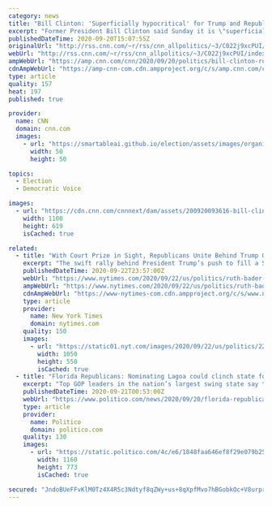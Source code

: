 ```yaml
---
category: news
title: "Bill Clinton: 'Superficially hypocritical' for Trump and Republicans to push to fill Supreme Court vacancy"
excerpt: "Former President Bill Clinton said Sunday it is \"superficially hypocritical\" for President Donald Trump and Senate Republicans to push to put a new justice on the Supreme Court before the November election.\n    \n"
publishedDateTime: 2020-09-20T15:07:55Z
originalUrl: "http://rss.cnn.com/~r/rss/cnn_allpolitics/~3/C022j9xcPUI/index.html"
webUrl: "http://rss.cnn.com/~r/rss/cnn_allpolitics/~3/C022j9xcPUI/index.html"
ampWebUrl: "https://amp.cnn.com/cnn/2020/09/20/politics/bill-clinton-ruth-bader-ginsburg-cnntv/index.html"
cdnAmpWebUrl: "https://amp-cnn-com.cdn.ampproject.org/c/s/amp.cnn.com/cnn/2020/09/20/politics/bill-clinton-ruth-bader-ginsburg-cnntv/index.html"
type: article
quality: 157
heat: 197
published: true

provider:
  name: CNN
  domain: cnn.com
  images:
    - url: "https://smartableai.github.io/election/assets/images/organizations/cnn.com-50x50.jpg"
      width: 50
      height: 50

topics:
  - Election
  - Democratic Voice

images:
  - url: "https://cdn.cnn.com/cnnnext/dam/assets/200920093616-bill-clinton-sotu-09-20-2020-super-tease.jpg"
    width: 1100
    height: 619
    isCached: true

related:
  - title: "With Court Prize in Sight, Republicans Unite Behind Trump Once Again"
    excerpt: "The swift rally behind President Trump’s push to fill a Supreme Court seat before the election reflected his lock on the Republican Party."
    publishedDateTime: 2020-09-22T23:57:00Z
    webUrl: "https://www.nytimes.com/2020/09/22/us/politics/ruth-bader-ginsburg-republicans.html"
    ampWebUrl: "https://www.nytimes.com/2020/09/22/us/politics/ruth-bader-ginsburg-republicans.amp.html"
    cdnAmpWebUrl: "https://www-nytimes-com.cdn.ampproject.org/c/s/www.nytimes.com/2020/09/22/us/politics/ruth-bader-ginsburg-republicans.amp.html"
    type: article
    provider:
      name: New York Times
      domain: nytimes.com
    quality: 150
    images:
      - url: "https://static01.nyt.com/images/2020/09/22/us/politics/22dc-rbg1/22dc-rbg1-facebookJumbo.jpg"
        width: 1050
        height: 550
        isCached: true
  - title: "Florida Republicans: Nominating Lagoa could clinch state for Trump"
    excerpt: "Top GOP leaders in the nation’s largest swing state say the Cuban-American federal judge could win Hispanic votes and shield vulnerable members of Congress."
    publishedDateTime: 2020-09-21T00:53:00Z
    webUrl: "https://www.politico.com/news/2020/09/20/florida-republicans-lagoa-trump-419109"
    type: article
    provider:
      name: Politico
      domain: politico.com
    quality: 130
    images:
      - url: "https://static.politico.com/4c/e6/1848faa646ef8f29e079b252ef0b/barbara-lagoa-773-ap.jpg"
        width: 1160
        height: 773
        isCached: true

secured: "JndoBUeFFvKlM0Tz4X4R5c3Ndtyf8qZWy+us+8qXpfMvo7hBGobkOc+V8urprqt/C+6mSYOs7ffTZj5PVh1T6kUywdD/QfnFstIhqFCvuA5QddzH0LvHYsGQiqbG9A4lQf/eq1bGsXeJDwL1rrTE/1SAed8d3zFYAMvNcLdOyLFP6+4YN8yqxXpyg+lxoWgpjDoWSxg8jH7FxRUDYmIDd6dd1Y2FGDNA3h6hnrjYUEI6xr8gJYVApshAzE/ZUCUU/W9WJnCkOk375djwWhB3wA5vrprYS/2jU3xN64EeMJi6MDDcGwWztAyW5LcQgz+q3fV11SNPasT9BMrLFfSqpFFdJVx4rPKLfzz+dR2nVBk=;qdiaxgdJiPzo7MhG19dO5w=="
---
```


